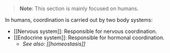 > **Note**:
> This section is mainly focused on humans.

In humans, coordination is carried out by two body systems:
- [[Nervous system]]: Responsible for nervous coordination.
- [[Endocrine system]]: Responsible for hormonal coordination.
	- *See also: [[homeostasis]]*
